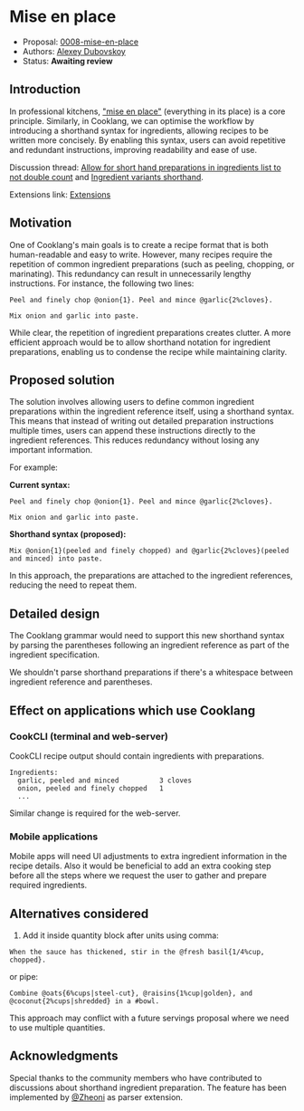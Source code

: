 # Mise en place

* Proposal: [0008-mise-en-place](0008-mise-en-place.md)
* Authors: [Alexey Dubovskoy](https://github.com/dubadub)
* Status: **Awaiting review**


## Introduction

In professional kitchens, ["mise en place"](https://en.wikipedia.org/wiki/Mise_en_place) (everything in its place) is a core principle. Similarly, in Cooklang, we can optimise the workflow by introducing a shorthand syntax for ingredients, allowing recipes to be written more concisely. By enabling this syntax, users can avoid repetitive and redundant instructions, improving readability and ease of use.

Discussion thread: [Allow for short hand preparations in ingredients list to not double count](https://github.com/cooklang/spec/discussions/57) and [Ingredient variants shorthand](https://github.com/cooklang/spec/discussions/74).

Extensions link: [Extensions](https://github.com/cooklang/cooklang-rs/blob/main/extensions.md#component-note)

## Motivation

One of Cooklang's main goals is to create a recipe format that is both human-readable and easy to write. However, many recipes require the repetition of common ingredient preparations (such as peeling, chopping, or marinating). This redundancy can result in unnecessarily lengthy instructions. For instance, the following two lines:

```cooklang
Peel and finely chop @onion{1}. Peel and mince @garlic{2%cloves}.

Mix onion and garlic into paste.
```

While clear, the repetition of ingredient preparations creates clutter. A more efficient approach would be to allow shorthand notation for ingredient preparations, enabling us to condense the recipe while maintaining clarity.

## Proposed solution

The solution involves allowing users to define common ingredient preparations within the ingredient reference itself, using a shorthand syntax. This means that instead of writing out detailed preparation instructions multiple times, users can append these instructions directly to the ingredient references. This reduces redundancy without losing any important information.

For example:

**Current syntax:**

```cooklang
Peel and finely chop @onion{1}. Peel and mince @garlic{2%cloves}.

Mix onion and garlic into paste.
```

**Shorthand syntax (proposed):**

```cooklang
Mix @onion{1}(peeled and finely chopped) and @garlic{2%cloves}(peeled and minced) into paste.
```

In this approach, the preparations are attached to the ingredient references, reducing the need to repeat them.

## Detailed design

The Cooklang grammar would need to support this new shorthand syntax by parsing the parentheses following an ingredient reference as part of the ingredient specification.

We shouldn't parse shorthand preparations if there's a whitespace between ingredient reference and parentheses.

## Effect on applications which use Cooklang

### CookCLI (terminal and web-server)

CookCLI recipe output should contain ingredients with preparations.

```
Ingredients:
  garlic, peeled and minced          3 cloves
  onion, peeled and finely chopped   1
  ...
```

Similar change is required for the web-server.

### Mobile applications

Mobile apps will need UI adjustments to extra ingredient information in the recipe details. Also it would be beneficial to add an extra cooking step before all the steps where we request the user to gather and prepare required ingredients.


## Alternatives considered

1. Add it inside quantity block after units using comma:

```
When the sauce has thickened, stir in the @fresh basil{1/4%cup, chopped}.
```

or pipe:

```
Combine @oats{6%cups|steel-cut}, @raisins{1%cup|golden}, and @coconut{2%cups|shredded} in a #bowl.
```

This approach may conflict with a future servings proposal where we need to use multiple quantities.

## Acknowledgments

Special thanks to the community members who have contributed to discussions about shorthand ingredient preparation. The feature has been implemented by [@Zheoni](https://github.com/Zheoni) as parser extension.
